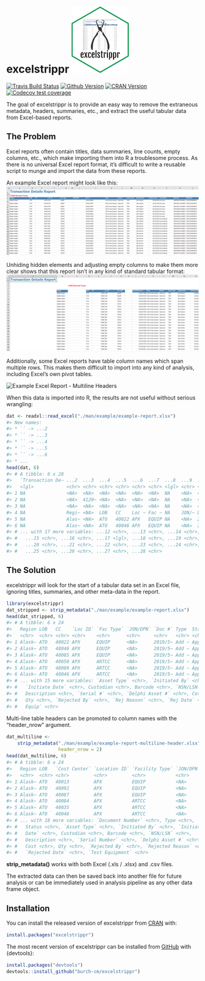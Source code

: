 
<!-- README.md is generated from README.Rmd. Please edit that file -->

# excelstrippr ![excelstrippr sticker](./man/img/sticker-small.png)

<!-- badges: start -->

[![Travis Build
Status](https://travis-ci.com/burch-cm/excelstrippr.svg?branch=main)](https://travis-ci.com/burch-cm/excelstrippr)
[![Github
Version](https://img.shields.io/badge/devel%20version-0.1.4-blue.svg)](https://github.com/excelstrippr)
[![CRAN
Version](https://www.r-pkg.org/badges/version/excelstrippr)](https://CRAN.R-project.org/package=excelstrippr)
[![Codecov test
coverage](https://codecov.io/gh/burch-cm/excelstrippr/branch/master/graph/badge.svg)](https://codecov.io/gh/burch-cm/excelstrippr?branch=main)
<!-- badges: end -->

The goal of excelstrippr is to provide an easy way to remove the
extraneous metadata, headers, summaries, etc., and extract the useful
tabular data from Excel-based reports.

## The Problem

Excel reports often contain titles, data summaries, line counts, empty
columns, etc., which make importing them into R a troublesome process.
As there is no universal Excel report format, it’s difficult to write a
reusable script to munge and import the data from these reports.

An example Excel report might look like this:  
![Example Excel Report](./man/img/init-excel.png)

Unhiding hidden elements and adjusting empty columns to make them more
clear shows that this report isn’t in any kind of standard tabular
format:  
![Example Excel Report - Unhidden](./man/img/unhidden-excel.png)

Additionally, some Excel reports have table column names which span
multiple rows. This makes them difficult to import into any kind of
analysis, including Excel’s own pivot tables.

![Example Excel Report - Multiline
Headers](./man/img/multiline-excel.png)

When this data is imported into R, the results are not useful without
serious wrangling:

``` r
dat <- readxl::read_excel("./man/example/example-report.xlsx")
#> New names:
#> * `` -> ...2
#> * `` -> ...3
#> * `` -> ...4
#> * `` -> ...5
#> * `` -> ...6
#> * ...
head(dat, 6)
#> # A tibble: 6 x 28
#>   `Transaction De~ ...2  ...3  ...4  ...5  ...6  ...7  ...8  ...9  ...10 ...11
#>   <lgl>            <chr> <chr> <chr> <chr> <chr> <chr> <lgl> <chr> <chr> <chr>
#> 1 NA               <NA>  <NA>  <NA>  <NA>  <NA>  <NA>  NA    <NA>  <NA>  <NA> 
#> 2 NA               <NA>  4120~ <NA>  <NA>  <NA>  <NA>  NA    <NA>  <NA>  <NA> 
#> 3 NA               <NA>  <NA>  <NA>  <NA>  <NA>  <NA>  NA    <NA>  <NA>  <NA> 
#> 4 NA               Regi~ <NA>  LOB   CC    Loc ~ Fac ~ NA    JON/~ Doc # Type 
#> 5 NA               Alas~ <NA>  ATO   40022 APX   EQUIP NA    <NA>  2019~ Add ~
#> 6 NA               Alas~ <NA>  ATO   40046 APX   EQUIP NA    <NA>  2019~ Add ~
#> # ... with 17 more variables: ...12 <chr>, ...13 <chr>, ...14 <chr>,
#> #   ...15 <chr>, ...16 <chr>, ...17 <lgl>, ...18 <chr>, ...19 <chr>,
#> #   ...20 <chr>, ...21 <chr>, ...22 <chr>, ...23 <chr>, ...24 <chr>,
#> #   ...25 <chr>, ...26 <chr>, ...27 <chr>, ...28 <chr>
```

## The Solution

excelstrippr will look for the start of a tabular data set in an Excel
file, ignoring titles, summaries, and other meta-data in the report.

``` r
library(excelstrippr)
dat_stripped <- strip_metadata("./man/example/example-report.xlsx")
head(dat_stripped, 6)
#> # A tibble: 6 x 24
#>   Region LOB   CC    `Loc ID` `Fac Type` `JON/DPN` `Doc #` Type  Status
#>   <chr>  <chr> <chr> <chr>    <chr>      <chr>     <chr>   <chr> <chr> 
#> 1 Alask~ ATO   40022 APX      EQUIP      <NA>      2019/5~ Add ~ Appro~
#> 2 Alask~ ATO   40046 APX      EQUIP      <NA>      2019/5~ Add ~ Appro~
#> 3 Alask~ ATO   40085 APX      EQUIP      <NA>      2019/5~ Add ~ Appro~
#> 4 Alask~ ATO   40050 APX      ARTCC      <NA>      2019/5~ Add ~ Appro~
#> 5 Alask~ ATO   40009 APX      ARTCC      <NA>      2019/5~ Add ~ Appro~
#> 6 Alask~ ATO   40046 APX      ARTCC      <NA>      2019/5~ Add ~ Appro~
#> # ... with 15 more variables: `Asset Type` <chr>, `Initiated By` <chr>,
#> #   `Initiate Date` <chr>, Custodian <chr>, Barcode <chr>, `NSN/LSN` <chr>,
#> #   Description <chr>, `Serial #` <chr>, `Delphi Asset #` <chr>, Cost <chr>,
#> #   Qty <chr>, `Rejected By` <chr>, `Rej Reason` <chr>, `Rej Date` <chr>, `Test
#> #   Equip` <chr>
```

Multi-line table headers can be promoted to column names with the
“header\_nrow” argument.

``` r
dat_multiline <- 
    strip_metadata("./man/example/example-report-multiline-header.xlsx",
                   header_nrow = 2)
head(dat_multiline, 6)
#> # A tibble: 6 x 24
#>   Region LOB   `Cost Center` `Location ID` `Facility Type` `JON/DPN`
#>   <chr>  <chr> <chr>         <chr>         <chr>           <chr>    
#> 1 Alask~ ATO   40013         APX           EQUIP           <NA>     
#> 2 Alask~ ATO   40092         APX           EQUIP           <NA>     
#> 3 Alask~ ATO   40087         APX           EQUIP           <NA>     
#> 4 Alask~ ATO   40084         APX           ARTCC           <NA>     
#> 5 Alask~ ATO   40035         APX           ARTCC           <NA>     
#> 6 Alask~ ATO   40046         APX           ARTCC           <NA>     
#> # ... with 18 more variables: `Document Number` <chr>, Type <chr>,
#> #   Status <chr>, `Asset Type` <chr>, `Initiated By` <chr>, `Initiated
#> #   Date` <chr>, Custodian <chr>, Barcode <chr>, `NSN/LSN` <chr>,
#> #   Description <chr>, `Serial Number` <chr>, `Delphi Asset #` <chr>,
#> #   Cost <chr>, Qty <chr>, `Rejected By` <chr>, `Rejected Reason` <chr>,
#> #   `Rejected Date` <chr>, `Test Equipment` <chr>
```

**strip\_metadata()** works with both Excel (.xls / .xlsx) and .csv
files.

The extracted data can then be saved back into another file for future
analysis or can be immediately used in analysis pipeline as any other
data frame object.

## Installation

You can install the released version of excelstrippr from
[CRAN](https://CRAN.R-project.org) with:

``` r
install.packages("excelstrippr")
```

The most recent version of excelstrippr can be installed from
[GitHub](https://github.com/burch-cm/excelstrippr) with {devtools}:

``` r
install.packages("devtools")
devtools::install_github("burch-cm/excelstrippr")
```
